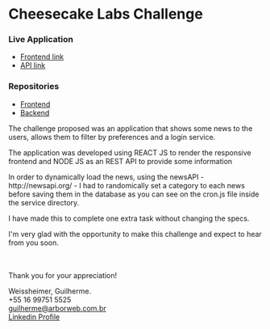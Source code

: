 # Cheesecake Labs Challenge

### Live Application
* [Frontend link](https://cheescake-frontend.herokuapp.com/)
* [API link](https://cheescake-news-backend.herokuapp.com/api/news)

### Repositories
* [Frontend](https://github.com/gsweissheimer/cheescake/tree/frontend)
* [Backend](https://github.com/gsweissheimer/cheescake/tree/backend)

<p>The challenge proposed was an application that shows some news to the users, allows them to filter by preferences and a login service.</p>
<p>The application was developed using REACT JS to render the responsive frontend and NODE JS  as an REST API to provide some information</p>
<p>In order to dynamically load the news, using the newsAPI - http://newsapi.org/ - I had to randomically set a category to each news before saving them in the database as you can see on the cron.js file inside the service directory.</p>
<p>I have made this to complete one extra task without changing the specs.</p>
<p>I'm very glad with the opportunity to make this challenge and expect to hear from you soon.</p>

<br /><br />Thank you for your appreciation!

Weissheimer, Guilherme.<br />
+55 16 99751 5525<br />
guilherme@arborweb.com.br<br />
[Linkedin Profile](https://www.linkedin.com/in/guilherme-weissheimer-400868131/?locale=en_US)
